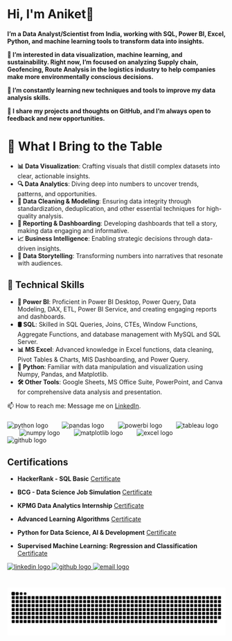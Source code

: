 <h1 align="left">Hi, I'm Aniket👋</h1>
<h4 align="left">
 I’m a Data Analyst/Scientist from India, working with SQL, Power BI, Excel, Python, and machine learning tools to transform data into insights.


👀 I’m interested in **data visualization**, **machine learning**, and **sustainability**. Right now, I’m focused on analyzing Supply chain, Geofencing, Route Analysis in the logistics industry to help companies make more environmentally conscious decisions.

🌱 I’m constantly learning new techniques and tools to improve my data analysis skills.

📝 I share my projects and thoughts on GitHub, and I’m always open to feedback and new opportunities.

# 🌟 What I Bring to the Table

- **📊 Data Visualization**: Crafting visuals that distill complex datasets into clear, actionable insights.
- **🔍 Data Analytics**: Diving deep into numbers to uncover trends, patterns, and opportunities.
- **🧼 Data Cleaning & Modeling**: Ensuring data integrity through standardization, deduplication, and other essential techniques for high-quality analysis.
- **📝 Reporting & Dashboarding**: Developing dashboards that tell a story, making data engaging and informative.
- **📈 Business Intelligence**: Enabling strategic decisions through data-driven insights.
- **📖 Data Storytelling**: Transforming numbers into narratives that resonate with audiences.

## 📍 Technical Skills

- **📐 Power BI**: Proficient in Power BI Desktop, Power Query, Data Modeling, DAX, ETL, Power BI Service, and creating engaging reports and dashboards.
- **🛢️ SQL**: Skilled in SQL Queries, Joins, CTEs, Window Functions, Aggregate Functions, and database management with MySQL and SQL Server.
- **📊 MS Excel**: Advanced knowledge in Excel functions, data cleaning, Pivot Tables & Charts, MIS Dashboarding, and Power Query.
- **🐍 Python**: Familiar with data manipulation and visualization using Numpy, Pandas, and Matplotlib.
- **🛠️ Other Tools**: Google Sheets, MS Office Suite, PowerPoint, and Canva for comprehensive data analysis and presentation.


📫 How to reach me: Message me on [LinkedIn](https://www.linkedin.com/in/aniket-lokhande-9b1482219/).
</h4>

###

<div align="left">
  <img src="https://cdn.jsdelivr.net/gh/devicons/devicon/icons/python/python-original.svg" height="60" alt="python logo"  />
  <img width="24" />
  <img src="https://cdn.jsdelivr.net/gh/devicons/devicon/icons/pandas/pandas-original.svg" height="60" alt="pandas logo"  />
  <img width="24" />
  <img src="https://upload.wikimedia.org/wikipedia/commons/c/cf/New_Power_BI_Logo.svg" height="60" alt="powerbi logo"  />  
  <img width="24" />
  <img src="https://cdn2.iconfinder.com/data/icons/mixd/512/3_tableau-1024.png" height="60" alt="tableau logo"  />  
  <img width="24" />
  <img src="https://cdn.jsdelivr.net/gh/devicons/devicon/icons/numpy/numpy-original.svg" height="60" alt="numpy logo"  />
  <img width="24" />
  <img src="https://cdn.jsdelivr.net/gh/devicons/devicon/icons/matplotlib/matplotlib-original.svg" height="60" alt="matplotlib logo"  />
  <img width="24" />
  <img src="https://upload.wikimedia.org/wikipedia/commons/3/34/Microsoft_Office_Excel_%282019%E2%80%93present%29.svg" height="60" alt="excel logo"  />
  <img width="24" />
  <img src="https://upload.wikimedia.org/wikipedia/commons/a/ae/Github-desktop-logo-symbol.svg" height="60" alt="github logo"  />
</div>

###
## **Certifications**
- **HackerRank - SQL Basic**  [Certificate](https://www.hackerrank.com/certificates/f6ead5d59e88)

- **BCG - Data Science Job Simulation**  [Certificate](https://forage-uploads-prod.s3.amazonaws.com/completion-certificates/BCG%20/Tcz8gTtprzAS4xSoK_BCG_X6MpxTGA97jgPGkk8_1699597996959_completion_certificate.pdf)
  
- **KPMG Data Analytics Internship**  [Certificate](https://forage-uploads-prod.s3.amazonaws.com/completion-certificates/KPMG%20AU/m7W4GMqeT3bh9Nb2c_KPMG%20AU_X6MpxTGA97jgPGkk8_1693282364884_completion_certificate.pdf)

- **Advanced Learning Algorithms**  [Certificate](https://www.coursera.org/account/accomplishments/certificate/PLE33PEZ7DE5)

- **Python for Data Science, AI & Development**  [Certificate](https://www.coursera.org/account/accomplishments/verify/LSSPNUAXNUJC)

- **Supervised Machine Learning: Regression and Classification** [Certificate](https://www.coursera.org/account/accomplishments/verify/MPM4MDH9TWEJ)

<div align="left">
  <a href="https://www.linkedin.com/in/aniket-lokhande-9b1482219/">
    <img src="https://img.shields.io/static/v1?message=LinkedIn&logo=linkedin&label=&color=0077B5&logoColor=white&labelColor=&style=for-the-badge" height="35" alt="linkedin logo" />
  </a>
  <a href="https://github.com/aniketlokhande">
    <img src="https://img.shields.io/static/v1?message=GitHub&logo=github&label=&color=181717&logoColor=white&labelColor=&style=for-the-badge" height="35" alt="github logo" />
  </a>
  <a href="mailto:aniketlokhande@gmail.com">
    <img src="https://img.shields.io/static/v1?message=Email&logo=gmail&label=&color=D14836&logoColor=white&labelColor=&style=for-the-badge" height="35" alt="email logo" />
  </a>
</div>

###

<br clear="both">

<img src="https://raw.githubusercontent.com/Platane/snk/output/github-contribution-grid-snake.svg" alt="Snake animation" />

###
